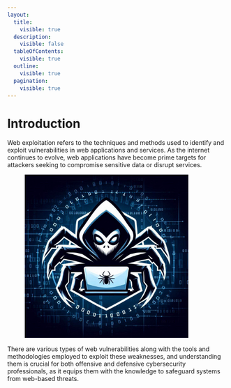 ```yaml
---
layout:
  title:
    visible: true
  description:
    visible: false
  tableOfContents:
    visible: true
  outline:
    visible: true
  pagination:
    visible: true
---
```


# Introduction

Web exploitation refers to the techniques and methods used to identify and exploit vulnerabilities in web applications and services. As the internet continues to evolve, web applications have become prime targets for attackers seeking to compromise sensitive data or disrupt services.&#x20;

<figure><img src="../.gitbook/assets/image (38) (1) (1).png" alt="" width="375"><figcaption></figcaption></figure>

There are various types of web vulnerabilities along with the tools and methodologies employed to exploit these weaknesses, and understanding them is crucial for both offensive and defensive cybersecurity professionals, as it equips them with the knowledge to safeguard systems from web-based threats.
